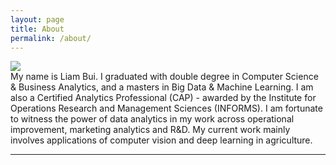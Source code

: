 ```yaml
---
layout: page
title: About
permalink: /about/
---
```


<img class="col one right" src="{{ site.baseurl }}/img/prof_pic.jpg">

<br/>
My name is Liam Bui. I graduated with double degree in Computer Science & Business Analytics, and a masters in Big Data & Machine Learning. I am also a Certified Analytics Professional (CAP) - awarded by the Institute for Operations Research and Management Sciences (INFORMS).
I am fortunate to witness the power of data analytics in my work across operational improvement, marketing analytics and R&D. My current work mainly involves applications of computer vision and deep learning in agriculture.

<br/>
<hr/>
<br/>
<span class="contacticon center">
	<!--- <a href="mailto:you@example.com"><i class="fa fa-envelope-square"></i></a> --->
	<a href="https://github.com/liambll" target="_blank"><i class="fa fa-github-square"></i></a>
	<a href="https://www.linkedin.com/in/liambui/" target="_blank"><i class="fa fa-linkedin-square"></i></a>
	<a href="https://twitter.com/LiamBLL" target="_blank"><i class="fa fa-twitter-square"></i></a>
</span>

